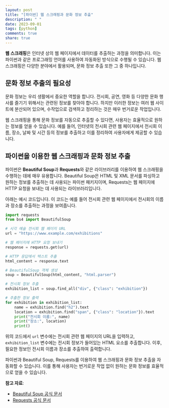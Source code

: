 ```yaml
---
layout: post
title: "[파이썬] 웹 스크래핑과 문화 정보 추출"
description: " "
date: 2023-09-01
tags: [python]
comments: true
share: true
---
```


**웹 스크래핑**은 인터넷 상의 웹 페이지에서 데이터를 추출하는 과정을 의미합니다. 이는 파이썬과 같은 프로그래밍 언어를 사용하여 자동화된 방식으로 수행될 수 있습니다. 웹 스크래핑은 다양한 분야에서 활용되며, 문화 정보 추출 또한 그 중 하나입니다.

## 문화 정보 추출의 필요성

문화 정보는 우리 생활에서 중요한 역할을 합니다. 전시회, 공연, 영화 등 다양한 문화 행사를 즐기기 위해서는 관련된 정보를 찾아야 합니다. 하지만 이러한 정보는 여러 웹 사이트에 분산되어 있으며, 수작업으로 검색하고 정리하는 것은 매우 번거로운 작업입니다.

웹 스크래핑을 통해 문화 정보를 자동으로 추출할 수 있다면, 사용자는 효율적으로 원하는 정보를 얻을 수 있습니다. 예를 들어, 인터넷의 전시회 관련 웹 페이지에서 전시회 이름, 장소, 날짜 및 시간 등의 정보를 추출하고 이를 정리하여 사용자에게 제공할 수 있습니다.

## 파이썬을 이용한 웹 스크래핑과 문화 정보 추출

파이썬은 **Beautiful Soup**과 **Requests**와 같은 라이브러리를 이용하여 웹 스크래핑을 수행하는 데에 매우 유용합니다. Beautiful Soup은 HTML 및 XML 문서를 파싱하고 원하는 정보를 추출하는 데 사용되는 파이썬 패키지이며, Requests는 웹 페이지에 HTTP 요청을 보내는 데 사용되는 라이브러리입니다.

아래는 예시 코드입니다. 이 코드는 예를 들어 전시회 관련 웹 페이지에서 전시회의 이름과 장소를 추출하는 과정을 보여줍니다.

```python
import requests
from bs4 import BeautifulSoup

# 시각 예술 전시회 웹 페이지 URL
url = "https://www.example.com/exhibitions"

# 웹 페이지에 HTTP 요청 보내기
response = requests.get(url)

# HTTP 응답에서 텍스트 추출
html_content = response.text

# BeautifulSoup 객체 생성
soup = BeautifulSoup(html_content, "html.parser")

# 전시회 정보 추출
exhibition_list = soup.find_all("div", {"class": "exhibition"})

# 추출한 정보 출력
for exhibition in exhibition_list:
    name = exhibition.find("h2").text
    location = exhibition.find("span", {"class": "location"}).text
    print("전시회 이름:", name)
    print("장소:", location)
    print()
```

위의 코드에서 `url` 변수에는 전시회 관련 웹 페이지의 URL을 입력하고, `exhibition_list` 변수에는 전시회 정보가 들어있는 HTML 요소를 추출합니다. 이후, 필요한 정보인 전시회 이름과 장소를 추출하여 출력합니다.

파이썬과 Beautiful Soup, Requests를 이용하여 웹 스크래핑과 문화 정보 추출을 자동화할 수 있습니다. 이를 통해 사용자는 번거로운 작업 없이 원하는 문화 정보를 효율적으로 얻을 수 있습니다.

**참고 자료**:  
- [Beautiful Soup 공식 문서](https://www.crummy.com/software/BeautifulSoup/bs4/doc/)
- [Requests 공식 문서](https://docs.python-requests.org/en/latest/)